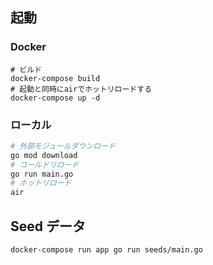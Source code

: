 ## 起動

### Docker

```
# ビルド
docker-compose build
# 起動と同時にairでホットリロードする
docker-compose up -d
```

### ローカル

```bash
# 外部モジュールダウンロード
go mod download
# コールドリロード
go run main.go
# ホットリロード
air
```

## Seed データ

```bash
docker-compose run app go run seeds/main.go
```
